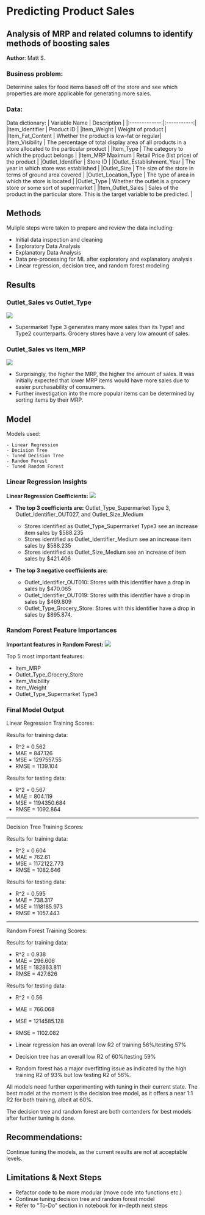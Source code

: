 # Predicting Product Sales
## Analysis of MRP and related columns to identify methods of boosting sales 

**Author**: Matt S.

### Business problem:
Determine sales for food items based off of the store and see which properties are more applicable for generating more sales.


### Data:
Data dictionary:
| Variable Name	| Description |
|:-------------:|:-----------:|
|Item_Identifier	| Product ID |
|Item_Weight | Weight of product |
|Item_Fat_Content	| Whether the product is low-fat or regular|
|Item_Visibility | The percentage of total display area of all products in a store allocated to the particular product |
|Item_Type | The category to which the product belongs |
|Item_MRP	Maximum | Retail Price (list price) of the product |
|Outlet_Identifier | Store ID |
|Outlet_Establishment_Year | The year in which store was established |
|Outlet_Size | The size of the store in terms of ground area covered |
|Outlet_Location_Type | The type of area in which the store is located |
|Outlet_Type | Whether the outlet is a grocery store or some sort of supermarket |
|Item_Outlet_Sales | Sales of the product in the particular store. This is the target variable to be predicted. |



## Methods
Muliple steps were taken to prepare and review the data including:
- Initial data inspection and cleaning
- Exploratory Data Analysis
- Explanatory Data Analysis
- Data pre-processing for ML after exploratory and explanatory analysis
- Linear regression, decision tree, and random forest modeling

## Results
### Outlet_Sales vs Outlet_Type
![](https://github.com/hokushrine/prediction-of-product-sales/blob/main/images/average_sales_vs_outlet_type.png)
- Supermarket Type 3 generates many more sales than its Type1 and Type2 counterparts. Grocery stores have a very low amount of sales.

### Outlet_Sales vs Item_MRP
![](https://github.com/hokushrine/prediction-of-product-sales/blob/main/images/outlet_sales_vs_item_mrp.png)
-  Surprisingly, the higher the MRP, the higher the amount of sales. It was initially expected that lower MRP items would have more sales due to easier purchasability of consumers.
- Further investigation into the more popular items can be determined by sorting items by their MRP.

## Model
Models used:
```
- Linear Regression
- Decision Tree
- Tuned Decision Tree
- Random Forest
- Tuned Random Forest
```
### Linear Regression Insights
**Linear Regression Coefficients:**
![](images/top_10_coefficents.png)

- **The top 3 coefficients are:** Outlet_Type_Supermarket Type 3, Outlet_Identifier_OUT027, and Outlet_Size_Medium
  - Stores identified as Outlet_Type_Supermarket Type3 see an increase item sales by $588.235
  - Stores identified as Outlet_Identifier_Medium see an increase item sales by $588.235
  - Stores identified as Outlet_Size_Medium see an increase of item sales by $421.406

- **The top 3 negative coefficients are:**
  - Outlet_Identifier_OUT010: Stores with this identifier have a drop in sales by $470.065
  - Outlet_Identifier_OUT019: Stores with this identifier have a drop in sales by $469.809
  - Outlet_Type_Grocery_Store: Stores with this identifier have a drop in sales by $895.874.


### Random Forest Feature Importances
**Important features in Random Forest:**
![](images/top_10_important_features.png)

Top 5 most important features:
- Item_MRP
- Outlet_Type_Grocery_Store
- Item_Visibility
- Item_Weight
- Outlet_Type_Supermarket Type3

### Final Model Output
Linear Regression Training Scores:

Results for training data:
  - R^2 = 0.562
  - MAE = 847.126
  - MSE = 1297557.55
  - RMSE = 1139.104

Results for testing data:
  - R^2 = 0.567
  - MAE = 804.119
  - MSE = 1194350.684
  - RMSE = 1092.864

-------
Decision Tree Training Scores:

Results for training data:
  - R^2 = 0.604
  - MAE = 762.61
  - MSE = 1172122.773
  - RMSE = 1082.646

Results for testing data:
  - R^2 = 0.595
  - MAE = 738.317
  - MSE = 1118185.973
  - RMSE = 1057.443

-------
Random Forest Training Scores:

Results for training data:
  - R^2 = 0.938
  - MAE = 296.606
  - MSE = 182863.811
  - RMSE = 427.626

Results for testing data:
  - R^2 = 0.56
  - MAE = 766.068
  - MSE = 1214585.128
  - RMSE = 1102.082


- Linear regression has an overall low R2 of training 56%/testing 57%
- Decision tree has an overall low R2 of 60%/testing 59%
- Random forest has a major overfitting issue as indicated by the high training R2 of 93% but low testing R2 of 56%.

All models need further experimenting with tuning in their current state. The best model at the moment is the decision tree model, as it offers a near 1:1 R2 for both training, albeit at 60%.

The decision tree and random forest are both contenders for best models after further tuning is done.

## Recommendations:
Continue tuning the models, as the current results are not at acceptable levels.


## Limitations & Next Steps
- Refactor code to be more modular (move code into functions etc.)
- Continue tuning decision tree and random forest model
- Refer to "To-Do" section in notebook for in-depth next steps
